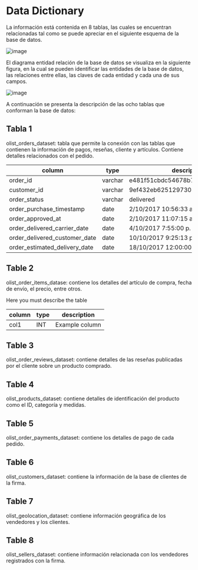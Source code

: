 # Data Dictionary

La información está contenida en 8 tablas, las cuales se encuentran relacionadas tal como se puede apreciar en el siguiente esquema de la base de datos. 

![image](https://user-images.githubusercontent.com/99290509/204057899-2d0a83aa-4858-44bb-9e4b-f3f02ace49c7.png)

El diagrama entidad relación de la base de datos se visualiza en la siguiente figura, en la cual se pueden identificar las entidades de la base de datos, las relaciones entre ellas, las claves de cada entidad y cada una de sus campos.  

![image](https://user-images.githubusercontent.com/99290509/204058226-bf15dd88-cf14-440d-ba0e-3bacaefa5c0c.png)

A continuación se presenta la descripción de las ocho tablas que conforman la base de datos:

## Tabla 1

olist_orders_dataset: tabla que permite la conexión con las tablas que contienen la información de pagos, reseñas, cliente y artículos. Contiene detalles relacionados con el pedido.


| column | type | description |
| --- | --- | --- |
| order_id | varchar | e481f51cbdc54678b7cc49136f2d6af7 |
| customer_id | varchar | 9ef432eb6251297304e76186b10a928d |
| order_status | varchar | delivered |
| order_purchase_timestamp | date | 2/10/2017  10:56:33 a. m. |
| order_approved_at | date |2/10/2017  11:07:15 a. m. |
| order_delivered_carrier_date | date | 4/10/2017  7:55:00 p. m. |
| order_delivered_customer_date | date |10/10/2017  9:25:13 p. m. |
| order_estimated_delivery_date | date | 18/10/2017  12:00:00 a. m. |





## Table 2

olist_order_items_datase: contiene los detalles del artículo de compra, fecha de envío, el precio, entre otros.


Here you must describe the table

| column | type | description |
| --- | --- | --- |
| col1 | INT | Example column |

## Table 3

olist_order_reviews_dataset: contiene detalles de las reseñas publicadas por el cliente sobre un producto comprado.

## Table 4
olist_products_dataset: contiene detalles de identificación del producto como el ID, categoría y medidas.

## Table 5
olist_order_payments_dataset: contiene los detalles de pago de cada pedido.

## Table 6
olist_customers_dataset: contiene la información de la base de clientes de la firma.

## Table 7
olist_geolocation_dataset: contiene información geográfica de los vendedores y los clientes.

## Table 8
olist_sellers_dataset: contiene información relacionada con los vendedores registrados con la firma.
